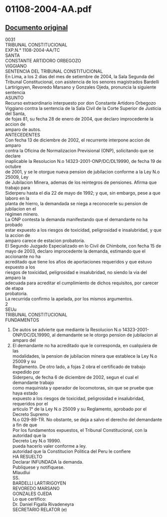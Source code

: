 
01108-2004-AA.pdf
=================
  
[Documento original](https://tc.gob.pe/jurisprudencia/2004/01108-2004-AA.pdf)  
---  
0031  
TRIBUNAL CONSTITUCIONAL  
EXP.N.° 1108-2004-AA/TC  
SANTA  
CONSTANTE ARTIDORO ORBEGOZO  
VIGGIANO  
SENTENCIA DEL TRIBUNAL CONSTITUCIONAL  
En Lima, a los 2 dias del mes de setiembre de 2004, la Sala Segunda del  
Tribunal Constitucional, con asistencia de los senores magistrados Bardelli  
Lartirigoyen, Revoredo Marsano y Gonzales Ojeda, pronuncia la siguiente sentencia  
ASUNTO  
Recurso extraordinario interpuesto por don Constante Artidoro Orbegozo  
Viggiano contra la sentencia de la Sala Civil de la Corte Superior de Justicia del Santa,  
de fojas 81, su fecha 28 de enero de 2004, que declaro improcedente la accion de  
amparo de autos.  
ANTECEDENTES  
Con fecha 13 de diciembre de 2002, el recurrente interpone accion de amparo  
contra la Oficina de Normalizacion Previsional (ONP), solicitando que se declare  
inaplicable la Resolucion N.o 14323-2001-ONP/DC/DL19990, de fecha 19 de octubre  
de 2001, y se le otorgue nueva pension de jubilacion conforme a la Ley N.o 25009, Ley  
de Jubilacion Minera, ademas de los reintegros de pensiones. Afirma que trabajo para  
Siderperu hasta el dia 22 de mayo de 1992; y que, sin embargo, pese a que laboro en la  
planta de hierro, la demandada se niega a reconocerle su pension de jubilacion en el  
régimen minero.  
La ONP contesta la demanda manifestando que el demandante no ha probado  
estar expuesto a los riesgos de toxicidad, peligrosidad e insalubridad, y que la accion de  
amparo carece de estacion probatoria.  
El Segundo Juzgado Especializado en lo Civil de Chimbote, con fecha 15 de  
mayo de 2003, declaro improcedente la demanda, estimando que el accionante no ha  
acreditado que tiene los afios de aportaciones requeridos y que estuvo expuesto a los  
riesgos de toxicidad, peligrosidad e insalubridad, no siendo la via del amparo la  
adecuada para acreditar el cumplimiento de dichos requisitos, por carecer de etapa  
probatoria.  
La recurrida confirmo la apelada, por los mismos argumentos.  
2  
SEUu  
TRIBUNAL CONSTITUCIONAL  
FUNDAMENTOS  
1. De autos se advierte que mediante la Resolucion N.o 14323-2001-  
ONP/DC/DL19990, al demandante se le otorgo pension de jubilacion al amparo del  
2. El demandante no ha acreditado que le corresponda, en cualquiera de las  
modalidades, la pension de jubilacion minera que establece la Ley N.o 25009 y su  
Reglamento. De otro lado, a fojas 2 obra el certificado de trabajo expedido por  
Siderperu, de fecha 6 de diciembre de 2002, segun el cual el demandante trabajo  
como maquinista y operador de locomotoras, sin que se pruebe que haya estado  
expuesto a los riesgos de toxicidad, peligrosidad e insalubridad, requeridos por el  
articulo 1° de la Ley N.o 25009 y su Reglamento, aprobado por el Decreto Supremo  
N.o 029-89-TR. No obstante, se deja a salvo el derecho del demandante a fin de que  
Por los fundamentos expuestos, el Tribunal Constitucional, con la autoridad que la  
Decreto Ley N.o 19990.  
pueda hacerlo valer conforme a ley.  
autoridad que la Constitucion Politica del Peru le confiere  
HA RESUELTO  
Declarar INFUNDADA la demanda.  
Publiquese y notifiquese.  
Mlaudlui  
SS.  
BARDELLI LARTIRIGOYEN  
REVOREDO MARSANO  
GONZALES OJEDA  
Lo que certifico:  
Dr. Daniel Figalla Rivadeneyra  
SECRETARIO RELATOR (e)